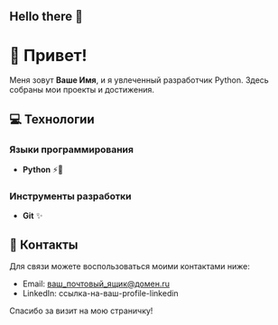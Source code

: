 ## Hello there 👋

<!--
**Wellwellwell1234/Wellwellwell1234** is a ✨ _special_ ✨ repository because its `README.md` (this file) appears on your GitHub profile.

Here are some ideas to get you started:

- 🔭 I’m currently working on ...
- 🌱 I’m currently learning ...
- 👯 I’m looking to collaborate on ...
- 🤔 I’m looking for help with ...
- 💬 Ask me about ...
- 📫 How to reach me: ...
- 😄 Pronouns: ...
- ⚡ Fun fact: ...
-->
# 👋 Привет!

Меня зовут **Ваше Имя**, и я увлеченный разработчик Python. Здесь собраны мои проекты и достижения.

## 💻 Технологии

### Языки программирования
- **Python** ⚡️🐍

### Инструменты разработки
- **Git** ✨

## 📌 Контакты

Для связи можете воспользоваться моими контактами ниже:
- Email: ваш_почтовый_ящик@домен.ru
- LinkedIn: ссылка-на-ваш-profile-linkedin

Спасибо за визит на мою страничку!

